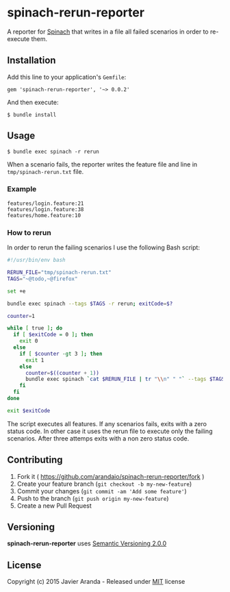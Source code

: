 # spinach-rerun-reporter

A reporter for [Spinach](https://github.com/codegram/spinach) that writes in a file all failed scenarios in order to re-execute them.


## Installation

Add this line to your application's `Gemfile`:

```
gem 'spinach-rerun-reporter', '~> 0.0.2'
```

And then execute:

```
$ bundle install
```


## Usage

```
$ bundle exec spinach -r rerun
```

When a scenario fails, the reporter writes the feature file and line in `tmp/spinach-rerun.txt` file.

### Example

```
features/login.feature:21
features/login.feature:38
features/home.feature:10
```

### How to rerun

In order to rerun the failing scenarios I use the following Bash script:

```bash
#!/usr/bin/env bash

RERUN_FILE="tmp/spinach-rerun.txt"
TAGS="~@todo,~@firefox"

set +e

bundle exec spinach --tags $TAGS -r rerun; exitCode=$?

counter=1

while [ true ]; do
  if [ $exitCode = 0 ]; then
    exit 0
  else
    if [ $counter -gt 3 ]; then
      exit 1
    else
      counter=$((counter + 1))
      bundle exec spinach `cat $RERUN_FILE | tr "\\n" " "` --tags $TAGS -r rerun; exitCode=$?
    fi
  fi
done

exit $exitCode
```

The script executes all features. If any scenarios fails, exits with a zero status code. In other case it uses the rerun file to execute only the failing scenarios. After three attemps exits with a non zero status code.


## Contributing

1. Fork it ( https://github.com/arandaio/spinach-rerun-reporter/fork )
2. Create your feature branch (`git checkout -b my-new-feature`)
3. Commit your changes (`git commit -am 'Add some feature'`)
4. Push to the branch (`git push origin my-new-feature`)
5. Create a new Pull Request


## Versioning

**spinach-rerun-reporter** uses [Semantic Versioning 2.0.0](http://semver.org)


## License

Copyright (c) 2015 Javier Aranda - Released under [MIT](LICENSE) license

